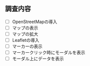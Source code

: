## 調査内容
- [ ] OpenStreetMapの導入
- [ ] マップの表示
- [ ] マップの拡大
- [ ] Leafletの導入
- [ ] マーカーの表示
- [ ] マーカークリック時にモーダルを表示
- [ ] モーダル上にデータを表示
